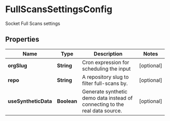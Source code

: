 

# FullScansSettingsConfig

Socket Full Scans settings

## Properties

| Name | Type | Description | Notes |
|------------ | ------------- | ------------- | -------------|
|**orgSlug** | **String** | Cron expression for scheduling the input |  [optional] |
|**repo** | **String** | A repository slug to filter full-scans by. |  [optional] |
|**useSyntheticData** | **Boolean** | Generate synthetic demo data instead of connecting to the real data source. |  [optional] |



